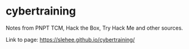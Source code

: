 ﻿# cybertraining
Notes from PNPT TCM, Hack the Box, Try Hack Me and other sources.

Link to page:
https://slehee.github.io/cybertraining/

